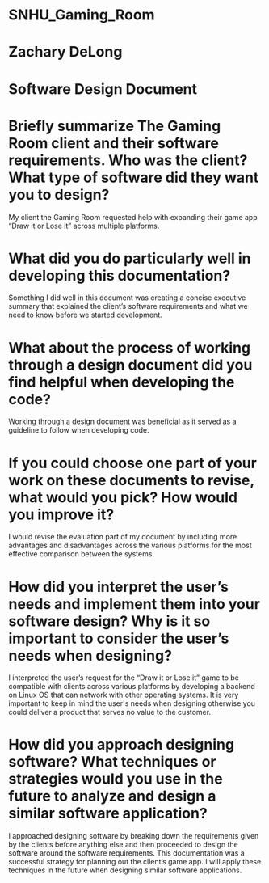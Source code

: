 # SNHU_Gaming_Room
# Zachary DeLong
# Software Design Document

# Briefly summarize The Gaming Room client and their software requirements. Who was the client? What type of software did they want you to design?
My client the Gaming Room requested help with expanding their game app “Draw it or Lose it” across multiple platforms. 

# What did you do particularly well in developing this documentation?
Something I did well in this document was creating a concise executive summary that explained the client’s software requirements and what we need to know before we started development.

# What about the process of working through a design document did you find helpful when developing the code?
Working through a design document was beneficial as it served as a guideline to follow when developing code.

# If you could choose one part of your work on these documents to revise, what would you pick? How would you improve it? 
I would revise the evaluation part of my document by including more advantages and disadvantages across the various platforms for the most effective comparison between the systems.

# How did you interpret the user’s needs and implement them into your software design? Why is it so important to consider the user’s needs when designing? 
I interpreted the user’s request for the “Draw it or Lose it” game to be compatible with clients across various platforms by developing a backend on Linux OS that can network with other operating systems. It is very important to keep in mind the user's needs when designing otherwise you could deliver a product that serves no value to the customer.

# How did you approach designing software? What techniques or strategies would you use in the future to analyze and design a similar software application?
I approached designing software by breaking down the requirements given by the clients before anything else and then proceeded to design the software around the software requirements. This documentation was a successful strategy for planning out the client’s game app. I will apply these techniques in the future when designing similar software applications. 
